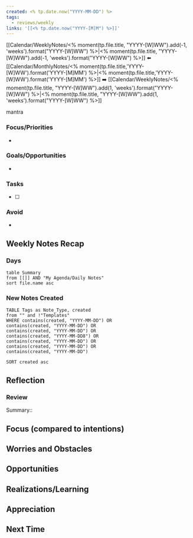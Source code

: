 ```yaml
---
created: <% tp.date.now("YYYY-MM-DD") %>
tags:
  - reviews/weekly
links: '[[<% tp.date.now("YYYY-[M]M") %>]]'
---
```

[[Calendar/WeeklyNotes/<% moment(tp.file.title, "YYYY-[W]WW").add(-1, 'weeks').format("YYYY-[W]WW") %>|<% moment(tp.file.title, "YYYY-[W]WW").add(-1, 'weeks').format("YYYY-[W]WW") %>]] ⬅️ [[Calendar/MonthlyNotes/<% moment(tp.file.title,'YYYY-[W]WW').format('YYYY-[M]MM') %>|<% moment(tp.file.title,'YYYY-[W]WW').format('YYYY-[M]MM') %>]] ➡️ [[Calendar/WeeklyNotes/<% moment(tp.file.title, "YYYY-[W]WW").add(1, 'weeks').format("YYYY-[W]WW") %>|<% moment(tp.file.title, "YYYY-[W]WW").add(1, 'weeks').format("YYYY-[W]WW") %>]]

mantra
### Focus/Priorities
- 
### Goals/Opportunities
- 
### Tasks
- [ ] 
### Avoid
- 
## Weekly Notes Recap
### Days
```dataview
table Summary
from [[]] AND "My Agenda/Daily Notes"
sort file.name asc
```
### New Notes Created
```dataview
TABLE Tags as Note_Type, created
from "" and !"Templates"
WHERE contains(created, "YYYY-MM-DD") OR   
contains(created, "YYYY-MM-DD") OR 
contains(created, "YYYY-MM-DD") OR 
contains(created, "YYYY-MM-DD8") OR 
contains(created, "YYYY-MM-DD") OR 
contains(created, "YYYY-MM-DD") OR
contains(created, "YYYY-MM-DD")

SORT created asc
```
## Reflection

### Review
Summary::

Focus (compared to intentions)
- 
Worries and Obstacles
- 
Opportunities
- 
Realizations/Learning
- 
Appreciation
- 
Next Time
- 
